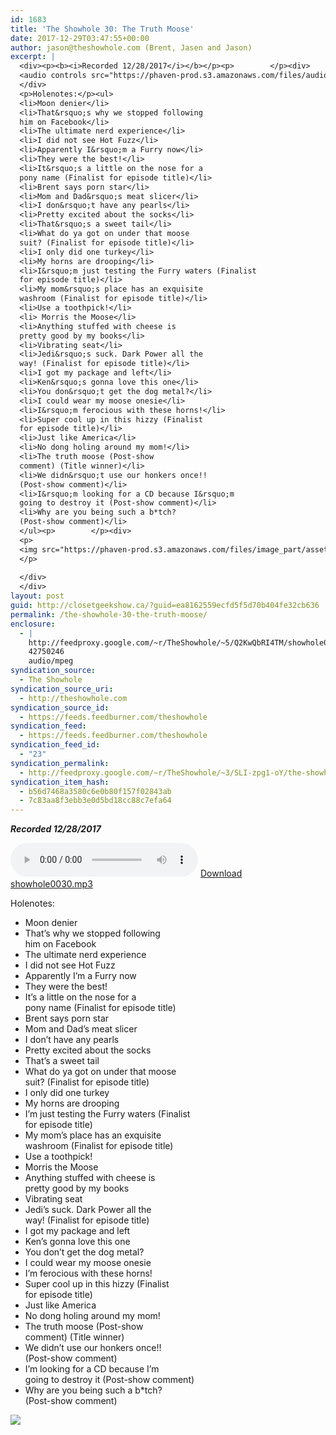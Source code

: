 ```yaml
---
id: 1683
title: 'The Showhole 30: The Truth Moose'
date: 2017-12-29T03:47:55+00:00
author: jason@theshowhole.com (Brent, Jasen and Jason)
excerpt: |
  <div><p><b><i>Recorded 12/28/2017</i></b></p><p>        </p><div>
  <audio controls src="https://phaven-prod.s3.amazonaws.com/files/audio_part/asset/1990600/TF9NnWLbtaGPCcEQeA88_3Kk-Jk/showhole0030.mp3"></audio> <a href="https://phaven-prod.s3.amazonaws.com/files/audio_part/asset/1990600/TF9NnWLbtaGPCcEQeA88_3Kk-Jk/showhole0030.mp3">Download showhole0030.mp3</a>
  </div>
  <p>Holenotes:</p><ul>
  <li>Moon denier</li>
  <li>That&rsquo;s why we stopped following
  him on Facebook</li>
  <li>The ultimate nerd experience</li>
  <li>I did not see Hot Fuzz</li>
  <li>Apparently I&rsquo;m a Furry now</li>
  <li>They were the best!</li>
  <li>It&rsquo;s a little on the nose for a
  pony name (Finalist for episode title)</li>
  <li>Brent says porn star</li>
  <li>Mom and Dad&rsquo;s meat slicer</li>
  <li>I don&rsquo;t have any pearls</li>
  <li>Pretty excited about the socks</li>
  <li>That&rsquo;s a sweet tail</li>
  <li>What do ya got on under that moose
  suit? (Finalist for episode title)</li>
  <li>I only did one turkey</li>
  <li>My horns are drooping</li>
  <li>I&rsquo;m just testing the Furry waters (Finalist
  for episode title)</li>
  <li>My mom&rsquo;s place has an exquisite
  washroom (Finalist for episode title)</li>
  <li>Use a toothpick!</li>
  <li> Morris the Moose</li>
  <li>Anything stuffed with cheese is
  pretty good by my books</li>
  <li>Vibrating seat</li>
  <li>Jedi&rsquo;s suck. Dark Power all the
  way! (Finalist for episode title)</li>
  <li>I got my package and left</li>
  <li>Ken&rsquo;s gonna love this one</li>
  <li>You don&rsquo;t get the dog metal?</li>
  <li>I could wear my moose onesie</li>
  <li>I&rsquo;m ferocious with these horns!</li>
  <li>Super cool up in this hizzy (Finalist
  for episode title)</li>
  <li>Just like America</li>
  <li>No dong holing around my mom!</li>
  <li>The truth moose (Post-show
  comment) (Title winner)</li>
  <li>We didn&rsquo;t use our honkers once!!
  (Post-show comment)</li>
  <li>I&rsquo;m looking for a CD because I&rsquo;m
  going to destroy it (Post-show comment)</li>
  <li>Why are you being such a b*tch?
  (Post-show comment)</li>
  </ul><p>        </p><div>
  <p>
  <img src="https://phaven-prod.s3.amazonaws.com/files/image_part/asset/1990599/L4eDzMz38SJTeuEODjEhEd0xTmA/medium_brent_outfit_2.jpg">
  </p>
  
  </div>
  </div>
layout: post
guid: http://closetgeekshow.ca/?guid=ea8162559ecfd5f5d70b404fe32cb636
permalink: /the-showhole-30-the-truth-moose/
enclosure:
  - |
    http://feedproxy.google.com/~r/TheShowhole/~5/Q2KwQbRI4TM/showhole0030.mp3
    42750246
    audio/mpeg
syndication_source:
  - The Showhole
syndication_source_uri:
  - http://theshowhole.com
syndication_source_id:
  - https://feeds.feedburner.com/theshowhole
syndication_feed:
  - https://feeds.feedburner.com/theshowhole
syndication_feed_id:
  - "23"
syndication_permalink:
  - http://feedproxy.google.com/~r/TheShowhole/~3/SLI-zpg1-oY/the-showhole-30-the-truth-moose
syndication_item_hash:
  - b56d7468a3580c6e0b80f157f02843ab
  - 7c83aa8f3ebb3e0d5bd18cc88c7efa64
---
```

<div class="posthaven-post-body">
  <p>
    <b><i>Recorded 12/28/2017</i></b>
  </p>
  
  <p>
    <div class="posthaven-file posthaven-file-audio posthaven-file-state-processed" id="posthaven_audio_1990600" >
      <audio controls src="https://phaven-prod.s3.amazonaws.com/files/audio_part/asset/1990600/TF9NnWLbtaGPCcEQeA88_3Kk-Jk/showhole0030.mp3" type="audio/mpeg"></audio> <a class="posthaven-file-download" download href="https://phaven-prod.s3.amazonaws.com/files/audio_part/asset/1990600/TF9NnWLbtaGPCcEQeA88_3Kk-Jk/showhole0030.mp3">Download showhole0030.mp3</a>
    </div>
  </p>
  
  <p>
    Holenotes:
  </p>
  
  <ul>
    <li>
      Moon denier
    </li>
    <li>
      That’s why we stopped following<br /> him on Facebook
    </li>
    <li>
      The ultimate nerd experience
    </li>
    <li>
      I did not see Hot Fuzz
    </li>
    <li>
      Apparently I’m a Furry now
    </li>
    <li>
      They were the best!
    </li>
    <li>
      It’s a little on the nose for a<br /> pony name (Finalist for episode title)
    </li>
    <li>
      Brent says porn star
    </li>
    <li>
      Mom and Dad’s meat slicer
    </li>
    <li>
      I don’t have any pearls
    </li>
    <li>
      Pretty excited about the socks
    </li>
    <li>
      That’s a sweet tail
    </li>
    <li>
      What do ya got on under that moose<br /> suit? (Finalist for episode title)
    </li>
    <li>
      I only did one turkey
    </li>
    <li>
      My horns are drooping
    </li>
    <li>
      I’m just testing the Furry waters (Finalist<br /> for episode title)
    </li>
    <li>
      My mom’s place has an exquisite<br /> washroom (Finalist for episode title)
    </li>
    <li>
      Use a toothpick!
    </li>
    <li>
      Morris the Moose
    </li>
    <li>
      Anything stuffed with cheese is<br /> pretty good by my books
    </li>
    <li>
      Vibrating seat
    </li>
    <li>
      Jedi’s suck. Dark Power all the<br /> way! (Finalist for episode title)
    </li>
    <li>
      I got my package and left
    </li>
    <li>
      Ken’s gonna love this one
    </li>
    <li>
      You don’t get the dog metal?
    </li>
    <li>
      I could wear my moose onesie
    </li>
    <li>
      I’m ferocious with these horns!
    </li>
    <li>
      Super cool up in this hizzy (Finalist<br /> for episode title)
    </li>
    <li>
      Just like America
    </li>
    <li>
      No dong holing around my mom!
    </li>
    <li>
      The truth moose (Post-show<br /> comment) (Title winner)
    </li>
    <li>
      We didn’t use our honkers once!!<br /> (Post-show comment)
    </li>
    <li>
      I’m looking for a CD because I’m<br /> going to destroy it (Post-show comment)
    </li>
    <li>
      Why are you being such a b*tch?<br /> (Post-show comment)
    </li>
  </ul>
  
  <div class="posthaven-gallery" id="posthaven_gallery[1232047]">
    <p class="posthaven-file posthaven-file-image posthaven-file-state-processed">
      <img class="posthaven-gallery-image" src="https://phaven-prod.s3.amazonaws.com/files/image_part/asset/1990599/L4eDzMz38SJTeuEODjEhEd0xTmA/medium_brent_outfit_2.jpg" data-posthaven-state='processed'
data-medium-src='https://phaven-prod.s3.amazonaws.com/files/image_part/asset/1990599/L4eDzMz38SJTeuEODjEhEd0xTmA/medium_brent_outfit_2.jpg'
data-medium-width='432'
data-medium-height='768'
data-large-src='https://phaven-prod.s3.amazonaws.com/files/image_part/asset/1990599/L4eDzMz38SJTeuEODjEhEd0xTmA/large_brent_outfit_2.jpg'
data-large-width='432'
data-large-height='768'
data-thumb-src='https://phaven-prod.s3.amazonaws.com/files/image_part/asset/1990599/L4eDzMz38SJTeuEODjEhEd0xTmA/thumb_brent_outfit_2.jpg'
data-thumb-width='200'
data-thumb-height='200'
data-xlarge-src='https://phaven-prod.s3.amazonaws.com/files/image_part/asset/1990599/L4eDzMz38SJTeuEODjEhEd0xTmA/xlarge_brent_outfit_2.jpg'
data-xlarge-width='432'
data-xlarge-height='768'
data-orig-src='https://phaven-prod.s3.amazonaws.com/files/image_part/asset/1990599/L4eDzMz38SJTeuEODjEhEd0xTmA/brent_outfit_2.jpg'
data-orig-width='432'
data-orig-height='768'
data-posthaven-id='1990599' />
    </p></p>
  </div></p>
</div>